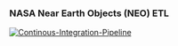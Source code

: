 
### NASA Near Earth Objects (NEO) ETL

[![Continous-Integration-Pipeline](https://github.com/konskar/Nasa-Neo-Service-ETL-DAG/actions/workflows/github-actions.yml/badge.svg?branch=main&event=push)](https://github.com/konskar/Nasa-Neo-Service-ETL-DAG/actions/workflows/github-actions.yml)
